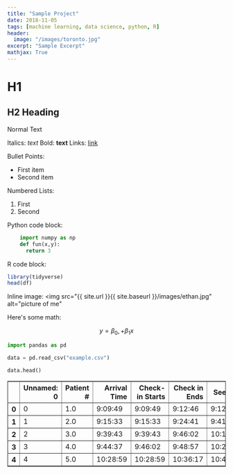 ```yaml
---
title: "Sample Project"
date: 2018-11-05
tags: [machine learning, data science, python, R]
header:
  image: "/images/toronto.jpg"
excerpt: "Sample Excerpt"
mathjax: True
---
```


# H1

## H2 Heading

Normal Text

Italics: *text*
Bold: **text**
Links: [link](https://google.com)

Bullet Points:
* First item
* Second item

Numbered Lists:
1. First
2. Second

Python code block:
```python
    import numpy as np
    def fun(x,y):
      return 3
```

R code block:
```r
library(tidyverse)
head(df)
```
Inline image:
<img src="{{ site.url }}{{ site.baseurl }}/images/ethan.jpg" alt="picture of me"

Here's some math:

$$ y = \beta_0, + \beta_1 x $$



```python
import pandas as pd
```


```python
data = pd.read_csv("example.csv")
```


```python
data.head()
```




<div>
<style scoped>
    .dataframe tbody tr th:only-of-type {
        vertical-align: middle;
    }

    .dataframe tbody tr th {
        vertical-align: top;
    }

    .dataframe thead th {
        text-align: right;
    }
</style>
<table border="1" class="dataframe">
  <thead>
    <tr style="text-align: right;">
      <th></th>
      <th>Unnamed: 0</th>
      <th>Patient #</th>
      <th>Arrival Time</th>
      <th>Check-in Starts</th>
      <th>Check in Ends</th>
      <th>See Doc</th>
      <th>Departure time</th>
      <th>Check_In_Second</th>
    </tr>
  </thead>
  <tbody>
    <tr>
      <th>0</th>
      <td>0</td>
      <td>1.0</td>
      <td>9:09:49</td>
      <td>9:09:49</td>
      <td>9:12:46</td>
      <td>9:12:46</td>
      <td>9:41:22</td>
      <td>32989</td>
    </tr>
    <tr>
      <th>1</th>
      <td>1</td>
      <td>2.0</td>
      <td>9:15:33</td>
      <td>9:15:33</td>
      <td>9:24:41</td>
      <td>9:41:22</td>
      <td>10:13:57</td>
      <td>33333</td>
    </tr>
    <tr>
      <th>2</th>
      <td>2</td>
      <td>3.0</td>
      <td>9:39:43</td>
      <td>9:39:43</td>
      <td>9:46:02</td>
      <td>10:13:57</td>
      <td>10:24:20</td>
      <td>34783</td>
    </tr>
    <tr>
      <th>3</th>
      <td>3</td>
      <td>4.0</td>
      <td>9:44:37</td>
      <td>9:46:02</td>
      <td>9:48:57</td>
      <td>10:24:20</td>
      <td>10:48:36</td>
      <td>35162</td>
    </tr>
    <tr>
      <th>4</th>
      <td>4</td>
      <td>5.0</td>
      <td>10:28:59</td>
      <td>10:28:59</td>
      <td>10:36:17</td>
      <td>10:48:36</td>
      <td>11:00:06</td>
      <td>37739</td>
    </tr>
  </tbody>
</table>
</div>
